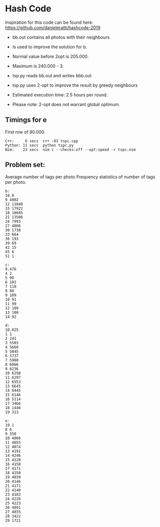 # Hash Code

Inspiration for this code can be found here: https://github.com/danieleratti/hashcode-2019

* bb.out contains all photos with their neighbours
* Is used to improve the solution for b. 
* Normal value before 2opt is 205.000.
* Maximum is 240.000 - 3.

* tsp.py reads bb.out and writes bbb.out
* tsp.py uses 2-opt to improve the result by greedy neighbours
* Estimated execution time: 2.5 hours per round.
* Please note: 2-opt does not warrant global optimum.

## Timings for e

First row of 80.000. 

```code
C++:     6 secs  c++ -O3 tspc.cpp
Python: 11 secs  python tspc.py
Nim:    23 secs  nim c --checks:off --opt:speed -r tspc.nim
```
## Problem set:
Average number of tags per photo
Frequency statistics of number of tags per photo.

```code
b:
18.0
9 4002
12 11840
15 17922
18 18045
21 13506
24 7993
27 4006
30 1738
33 664
36 193
39 69
42 15
45 6
51 1

c:
9.476
4 2
5 90
6 102
7 118
8 88
9 109
10 91
11 99
12 109
13 100
14 92

d:
10.025
1 1
2 241
3 5503
4 5660
5 5845
6 5737
7 5988
8 6066
9 6236
10 6298
11 6297
12 6553
13 6645
14 6445
15 6146
16 5114
17 3466
18 1446
19 313

e:
19.1
8 6
9 358
10 4066
11 4055
12 4074
13 4191
14 4246
15 4128
16 4158
17 4171
18 4150
19 4039
20 4146
21 4171
22 4140
23 4183
24 4226
25 4223
26 4091
27 4035
28 3422
29 1721
```